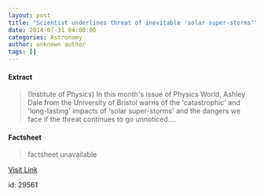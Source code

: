 ```yaml
---
layout: post
title: "Scientist underlines threat of inevitable 'solar super-storms'"
date: 2014-07-31 04:00:00
categories: Astronomy
author: unknown author
tags: []
---
```



#### Extract
>(Institute of Physics) In this month's issue of Physics World, Ashley Dale from the University of Bristol warns of the 'catastrophic' and 'long-lasting' impacts of 'solar super-storms' and the dangers we face if the threat continues to go unnoticed....

#### Factsheet
>factsheet unavailable

[Visit Link](http://www.eurekalert.org/pub_releases/2014-07/iop-sut073014.php)

id:   29561
